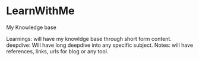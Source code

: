 # LearnWithMe
My Knowledge base

Learnings: will have my knowldge base through short form content.
deepdive: Will have long deepdive into any specific subject.
Notes: will have references, links, urls for blog or any tool. 